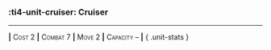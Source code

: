 ### :ti4-unit-cruiser: **Cruiser**

---

__|__ <span style="font-variant:small-caps;">Cost 2</span> __|__ <span style="font-variant:small-caps;">Combat 7</span> __|__ <span style="font-variant:small-caps;">Move 2</span> __|__ <span style="font-variant:small-caps;">Capacity –</span>  __|__
{ .unit-stats }
